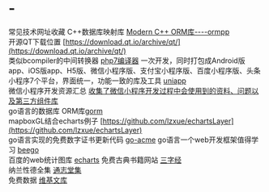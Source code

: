 # -
常见技术网址收藏
C++数据库映射库  [Modern C++ ORM库----ormpp](https://github.com/qicosmos/ormpp)  
开源QT下载位置   [https://download.qt.io/archive/qt/](https://download.qt.io/archive/qt/)  
类似bcompiler的中间转换器  [php7编译器](https://github.com/diricse/bcgen) 
一次开发，同时打包成Android版app、iOS版app、H5版、微信小程序版、支付宝小程序版、百度小程序版、头条小程序7个平台，界面统一，功能一致的库及工具 [uniapp](https://github.com/aiplat/uniapp)  
微信小程序开发资源汇总 [收集了微信小程序开发过程中会使用到的资料、问题以及第三方组件库](https://github.com/justjavac/awesome-wechat-weapp#%E5%B7%A5%E5%85%B7)  
go语言的数据库 ORM库[gorm](https://github.com/jinzhu/gorm)  
mapboxGL结合echarts例子 [https://github.com/lzxue/echartsLayer](https://github.com/lzxue/echartsLayer)  
go语言实现的免费数字证书更新代码 [go-acme](https://github.com/go-acme/lego)
go语言一个web开发框架值得学习 [beego](https://beego.me/docs/mvc/controller/config.md)  
百度的web统计图库 [echarts](https://www.echartsjs.com/zh/option.html)
免费古典书籍网站 [三字经](https://ctext.org/three-character-classic/zhs)  
纳兰性德全集 [通志堂集](https://zh.wikisource.org/zh-hans/通志堂集/08)  
免费数据    [维基文库](https://zh.wikisource.org/)  


